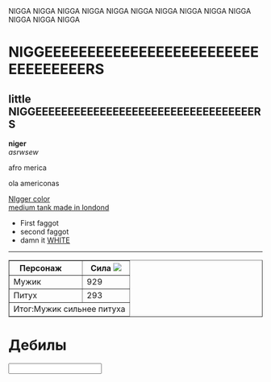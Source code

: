 <html>
  <head>
    <title>NIGGA</title>
    <meta charset="utf-8">
    <meta name="keywords" content="Nigga Fust">
    <meta name="description" content="Nigga is best friend whit men">
    <link rel="shortcut icon" href="D:/support/Don/Dona.png" type="imange/png"/>
    </head>
  <body>
NIGGA NIGGA NIGGA NIGGA NIGGA NIGGA NIGGA NIGGA NIGGA NIGGA NIGGA NIGGA NIGGA
<h1>NIGGEEEEEEEEEEEEEEEEEEEEEEEEEEEEEEEEEERS</h1>
<h2>little NIGGEEEEEEEEEEEEEEEEEEEEEEEEEEEEEEEEEERS</h2>
<p id="idde"><b>niger</b> <br><em>asrwsew</em></p>
<p>afro merica</p>
<p>ola americonas</p>
<a href="https://ru.wikipedia.org/wiki/Чёрный_цвет" target="_blank">
NIgger color
</a>
<br>
<a href="#idde">medium tank made in londond</a>
<ul>
  <li>First faggot</li>
  <li>second faggot</li>
  <li>damn it <a href="https://ru.wikipedia.org/wiki/Белый_цвет">WHITE</a> </li>
</ul>
<hr>
<table border="1">
  <thead>
    <tr>
      <th>Персонаж <img src="D:/support/Don/MAN.png" height="16"> </th>
      <th>Сила <img src="D:/support/Don/Dona.png" > </th>
    </tr>
  </thead>
  <tbody>
  <tr>
    <td>Мужик</td>
    <td>929</td>
  </tr>
  <tr>
    <td>Питух</td>
    <td>293</td>
  </tr>
  </tbody>
  <tfoot>
    <td colspan="2">Итог:Мужик сильнее питуха</td>
  </tfoot>
</table>
<h1>Дебилы</h1>
<img src="D:\Дебилы.png" alt="">

<form class="" action="index.html" method="post">
  <input type="text" name="" value="">
</form>

  </body>
</html>

